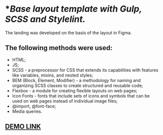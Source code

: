 # **Base layout template with Gulp, SCSS and Stylelint.*

The landing was developed on the basis of the layout in Figma. 

## The following methods were used: 
  - HTML;
  - JS;
  - SCSS - a preprocessor for CSS that extends its capabilities with features like variables, mixins, and nested styles;
  - BEM (Block, Element, Modifier) - a methodology for naming and organizing SCSS classes to create structured and reusable code;
  - Flexbox - a module for creating flexible layouts on web pages;
  - Icon Fonts - fonts that include sets of icons and symbols that can be used on web pages instead of individual image files;
  - @import, @font-face;
  - Media queries.

  ## [DEMO LINK](https://NataliiaRodoman.github.io/Kickstarter1/)
